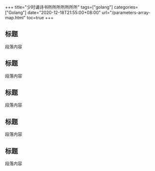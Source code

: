 +++
title="少时诵诗书所所所所所所所"
tags=["golang"]
categories=["Golang"]
date="2020-12-18T21:55:00+08:00"
url="/parameters-array-map.html"
toc=true
+++

## 标题

段落内容

## 标题

段落内容

## 标题

段落内容

## 标题

段落内容

## 标题

段落内容
